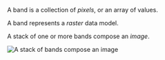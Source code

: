 A band is a collection of _pixels_, or an array of values.  

A band represents a _raster_ data model.  

A stack of one or more bands compose an _image_.  


![A stack of bands compose an image](https://geography.middlebury.edu/howarth/ee_edu/bands_images-01.png)
